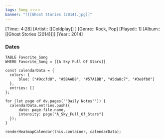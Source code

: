 ```yaml
---
tags: Song ⭐⭐⭐⭐ 
banner: "![[Ghost Stories (2014).jpg]]"
---
```

[Time:: 4:28]
[Artist:: [[Coldplay]] ]
[Genre:: Rock, Pop]
[Played:: 1]
[Album:: [[Ghost Stories (2014)]]]
[Year:: 2014]
### Dates
````dataview
TABLE Favorite_Song
WHERE Favorite_Song = [[A Sky Full Of Stars]]
````
  ```dataviewjs
const calendarData = { 
	colors: { 
		blue: ["#9ccfd8", "#5BAAB8", "#57A1BB", "#5da8c7", "#3e8fb0"] 
	}, 
	entries: [] 
}; 

for (let page of dv.pages('"Daily Notes"')) { 
	calendarData.entries.push({ 
		date: page.file.name, 
		intensity: page["A_Sky_Full_Of_Stars"]
	}); 
} 

renderHeatmapCalendar(this.container, calendarData);
```
